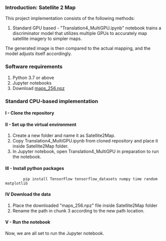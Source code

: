 ### **Introduction: Satellite 2 Map**
This project implementation consists of the following methods:
1. Standard GPU based - "Translation4_MultiGPU.ipynb" notebook trains a discriminator model that utilizes multiple GPUs to accurately map satellite imagery to simpler maps. 

The generated image is then compared to the actual mapping, and the model adjusts itself accordingly.

### **Software requirements**
1. Python 3.7 or above
2. Jupyter notebooks
3. Download [maps_256.npz](https://gmuedu.sharepoint.com/sites/REU-GRP/Shared%20Documents/General/Image%20Mapping/maps_256.npz)

### **Standard CPU-based implementation**

#### **I - Clone the repository**

#### **II - Set up the virtual environment**
1. Create a new folder and name it as Satellite2Map.
2. Copy Translation4_MultiGPU.ipynb from cloned repository and place it inside Satellite2Map folder.
3. In Jupyter notebook, open Translation4_MultiGPU in preparation to run the notebook. 

#### **III - Install python packages**
      
            pip install TensorFlow tensorflow_datasets numpy time random matplotlib       

#### **IV Download the data**
1. Place the downloaded "maps_256.npz" file inside Satellite2Map folder
2. Rename the path in chunk 3 according to the new path location.

#### **V - Run the notebook**
Now, we are all set to run the Jupyter notebook.
